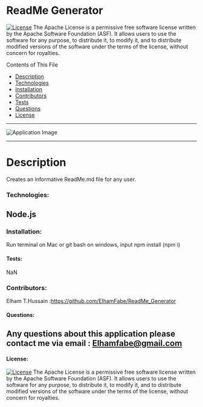# ReadMe Generator
  [![License](https://img.shields.io/badge/License-Apache%202.0-blue.svg)](https://opensource.org/licenses/Apache-2.0)
The Apache License is a permissive free software license written by the Apache Software Foundation (ASF). It allows users to use the software for any purpose, to distribute it, to modify it, and to distribute modified versions of the software under the terms of the license, without concern for royalties.

  Contents of This File
  * [Description](#description)
  * [Technologies](#technologies)
  * [Installation](#installation)
  * [Contributors](#contributors)
  * [Tests](#tests)
  * [Questions](#questions)
  * [License](#license)
  ---
  ![Application Image]()

  ---
  # Description  
  Creates an informative ReadMe.md file for any user.

  ### Technologies:
  Node.js
 ---

  ### Installation:
  Run  terminal on Mac or git bash on windows, input npm install (npm i)

  #### Tests:
NaN

  ### Contributors:
Elham T.Hussain :https://github.com/ElhamFabe/ReadMe_Generator

  #### Questions:
Any questions about this application please contact me via email : Elhamfabe@gmail.com
 ---
  #### License:
  [![License](https://img.shields.io/badge/License-Apache%202.0-blue.svg)](https://opensource.org/licenses/Apache-2.0)
The Apache License is a permissive free software license written by the Apache Software Foundation (ASF). It allows users to use the software for any purpose, to distribute it, to modify it, and to distribute modified versions of the software under the terms of the license, without concern for royalties.
  
